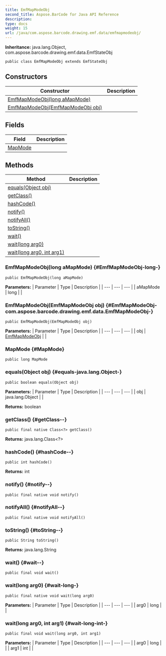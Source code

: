 ```yaml
---
title: EmfMapModeObj
second_title: Aspose.BarCode for Java API Reference
description: 
type: docs
weight: 15
url: /java/com.aspose.barcode.drawing.emf.data/emfmapmodeobj/
---
```

**Inheritance:**
java.lang.Object, com.aspose.barcode.drawing.emf.data.EmfStateObj
```
public class EmfMapModeObj extends EmfStateObj
```
## Constructors

| Constructor | Description |
| --- | --- |
| [EmfMapModeObj(long aMapMode)](#EmfMapModeObj-long-) |  |
| [EmfMapModeObj(EmfMapModeObj obj)](#EmfMapModeObj-com.aspose.barcode.drawing.emf.data.EmfMapModeObj-) |  |
## Fields

| Field | Description |
| --- | --- |
| [MapMode](#MapMode) |  |
## Methods

| Method | Description |
| --- | --- |
| [equals(Object obj)](#equals-java.lang.Object-) |  |
| [getClass()](#getClass--) |  |
| [hashCode()](#hashCode--) |  |
| [notify()](#notify--) |  |
| [notifyAll()](#notifyAll--) |  |
| [toString()](#toString--) |  |
| [wait()](#wait--) |  |
| [wait(long arg0)](#wait-long-) |  |
| [wait(long arg0, int arg1)](#wait-long-int-) |  |
### EmfMapModeObj(long aMapMode) {#EmfMapModeObj-long-}
```
public EmfMapModeObj(long aMapMode)
```


**Parameters:**
| Parameter | Type | Description |
| --- | --- | --- |
| aMapMode | long |  |

### EmfMapModeObj(EmfMapModeObj obj) {#EmfMapModeObj-com.aspose.barcode.drawing.emf.data.EmfMapModeObj-}
```
public EmfMapModeObj(EmfMapModeObj obj)
```


**Parameters:**
| Parameter | Type | Description |
| --- | --- | --- |
| obj | [EmfMapModeObj](../../com.aspose.barcode.drawing.emf.data/emfmapmodeobj) |  |

### MapMode {#MapMode}
```
public long MapMode
```


### equals(Object obj) {#equals-java.lang.Object-}
```
public boolean equals(Object obj)
```




**Parameters:**
| Parameter | Type | Description |
| --- | --- | --- |
| obj | java.lang.Object |  |

**Returns:**
boolean
### getClass() {#getClass--}
```
public final native Class<?> getClass()
```




**Returns:**
java.lang.Class<?>
### hashCode() {#hashCode--}
```
public int hashCode()
```




**Returns:**
int
### notify() {#notify--}
```
public final native void notify()
```




### notifyAll() {#notifyAll--}
```
public final native void notifyAll()
```




### toString() {#toString--}
```
public String toString()
```




**Returns:**
java.lang.String
### wait() {#wait--}
```
public final void wait()
```




### wait(long arg0) {#wait-long-}
```
public final native void wait(long arg0)
```




**Parameters:**
| Parameter | Type | Description |
| --- | --- | --- |
| arg0 | long |  |

### wait(long arg0, int arg1) {#wait-long-int-}
```
public final void wait(long arg0, int arg1)
```




**Parameters:**
| Parameter | Type | Description |
| --- | --- | --- |
| arg0 | long |  |
| arg1 | int |  |

